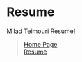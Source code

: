 # Resume

Milad Teimouri Resume!


> [Home Page](https://milad72t.github.io/)  
> [Resume](MiladTeimouri-SoftwreEngineer-CV.pdf)  